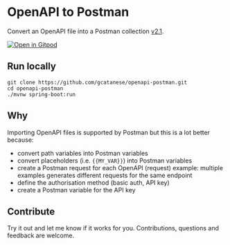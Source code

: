 # OpenAPI to Postman

Convert an OpenAPI file into a Postman collection [v2.1](https://schema.postman.com/collection/json/v2.1.0/draft-07/collection.json).

[![Open in Gitpod](https://gitpod.io/button/open-in-gitpod.svg)](https://gitpod.io/#https://github.com/gcatanese/openapi-postman/tree/main)

## Run locally

```
git clone https://github.com/gcatanese/openapi-postman.git
cd openapi-postman
./mvnw spring-boot:run
```

## Why

Importing OpenAPI files is supported by Postman but this is a lot better because:
* convert path variables into Postman variables
* convert placeholders (i.e. `{{MY_VAR}}`) into Postman variables
* create a Postman request for each OpenAPI (request) example: multiple examples generates different requests for the same endpoint
* define the authorisation method (basic auth, API key)
* create a Postman variable for the API key

## Contribute

Try it out and let me know if it works for you. Contributions, questions and feedback are welcome.



